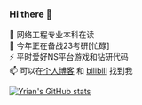 ### Hi there 👋
🔭 网络工程专业本科在读  
🌱 今年正在备战23考研[忙碌]  
⚡ 平时爱好NS平台游戏和钻研代码  
📫 可以在[个人博客](https://www.codinglink.tech) 和 [bilibili](https://space.bilibili.com/8807831) 找到我  

[![Yrian's GitHub stats](https://github-readme-stats.vercel.app/api?username=CodingLink)](https://github.com/anuraghazra/github-readme-stats)
<!-- 
**CodingLink/CodingLink** is a ✨ _special_ ✨ repository because its `README.md` (this file) appears on your GitHub profile.

Here are some ideas to get you started:

- 🔭 I’m currently working on ...
- 🌱 I’m currently learning ...
- 👯 I’m looking to collaborate on ...
- 🤔 I’m looking for help with ...
- 💬 Ask me about ...
- 📫 How to reach me: ...
- 😄 Pronouns: ...
- ⚡ Fun fact: ...
 -->
